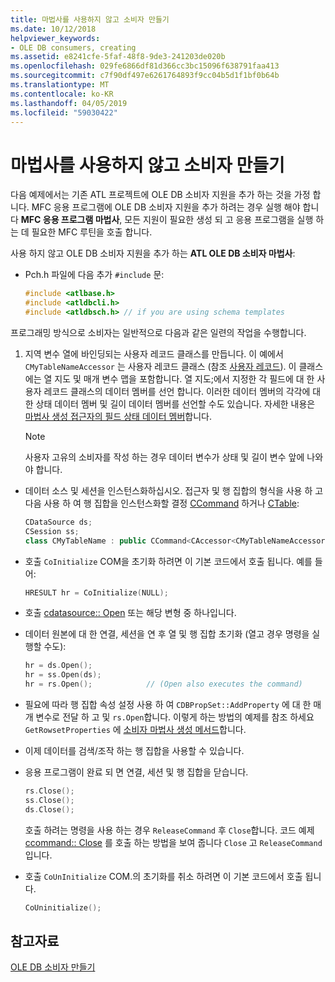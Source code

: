 ```yaml
---
title: 마법사를 사용하지 않고 소비자 만들기
ms.date: 10/12/2018
helpviewer_keywords:
- OLE DB consumers, creating
ms.assetid: e8241cfe-5faf-48f8-9de3-241203de020b
ms.openlocfilehash: 029fe6866df81d366cc3bc15096f638791faa413
ms.sourcegitcommit: c7f90df497e6261764893f9cc04b5d1f1bf0b64b
ms.translationtype: MT
ms.contentlocale: ko-KR
ms.lasthandoff: 04/05/2019
ms.locfileid: "59030422"
---
```

# <a name="creating-a-consumer-without-using-a-wizard"></a>마법사를 사용하지 않고 소비자 만들기

다음 예제에서는 기존 ATL 프로젝트에 OLE DB 소비자 지원을 추가 하는 것을 가정 합니다. MFC 응용 프로그램에 OLE DB 소비자 지원을 추가 하려는 경우 실행 해야 합니다 **MFC 응용 프로그램 마법사**, 모든 지원이 필요한 생성 되 고 응용 프로그램을 실행 하는 데 필요한 MFC 루틴을 호출 합니다.

사용 하지 않고 OLE DB 소비자 지원을 추가 하는 **ATL OLE DB 소비자 마법사**:

- Pch.h 파일에 다음 추가 `#include` 문:

    ```cpp
    #include <atlbase.h>
    #include <atldbcli.h>
    #include <atldbsch.h> // if you are using schema templates
    ```

프로그래밍 방식으로 소비자는 일반적으로 다음과 같은 일련의 작업을 수행합니다.

1. 지역 변수 열에 바인딩되는 사용자 레코드 클래스를 만듭니다. 이 예에서 `CMyTableNameAccessor` 는 사용자 레코드 클래스 (참조 [사용자 레코드](../../data/oledb/user-records.md)). 이 클래스에는 열 지도 및 매개 변수 맵을 포함합니다. 열 지도;에서 지정한 각 필드에 대 한 사용자 레코드 클래스의 데이터 멤버를 선언 합니다. 이러한 데이터 멤버의 각각에 대 한 상태 데이터 멤버 및 길이 데이터 멤버를 선언할 수도 있습니다. 자세한 내용은 [마법사 생성 접근자의 필드 상태 데이터 멤버](../../data/oledb/field-status-data-members-in-wizard-generated-accessors.md)합니다.

    > [!NOTE]
    > 사용자 고유의 소비자를 작성 하는 경우 데이터 변수가 상태 및 길이 변수 앞에 나와야 합니다.

- 데이터 소스 및 세션을 인스턴스화하십시오. 접근자 및 행 집합의 형식을 사용 하 고 다음 사용 하 여 행 집합을 인스턴스화할 결정 [CCommand](../../data/oledb/ccommand-class.md) 하거나 [CTable](../../data/oledb/ctable-class.md):

    ```cpp
    CDataSource ds;
    CSession ss;
    class CMyTableName : public CCommand<CAccessor<CMyTableNameAccessor>>
    ```

- 호출 `CoInitialize` COM을 초기화 하려면 이 기본 코드에서 호출 됩니다. 예를 들어:

    ```cpp
    HRESULT hr = CoInitialize(NULL);
    ```

- 호출 [cdatasource:: Open](../../data/oledb/cdatasource-open.md) 또는 해당 변형 중 하나입니다.

- 데이터 원본에 대 한 연결, 세션을 연 후 열 및 행 집합 초기화 (열고 경우 명령을 실행할 수도):

    ```cpp
    hr = ds.Open();
    hr = ss.Open(ds);
    hr = rs.Open();            // (Open also executes the command)
    ```

- 필요에 따라 행 집합 속성 설정 사용 하 여 `CDBPropSet::AddProperty` 에 대 한 매개 변수로 전달 하 고 및 `rs.Open`합니다. 이렇게 하는 방법의 예제를 참조 하세요 `GetRowsetProperties` 에 [소비자 마법사 생성 메서드](../../data/oledb/consumer-wizard-generated-methods.md)합니다.

- 이제 데이터를 검색/조작 하는 행 집합을 사용할 수 있습니다.

- 응용 프로그램이 완료 되 면 연결, 세션 및 행 집합을 닫습니다.

    ```cpp
    rs.Close();
    ss.Close();
    ds.Close();
    ```

   호출 하려는 명령을 사용 하는 경우 `ReleaseCommand` 후 `Close`합니다. 코드 예제 [ccommand:: Close](../../data/oledb/ccommand-close.md) 를 호출 하는 방법을 보여 줍니다 `Close` 고 `ReleaseCommand`입니다.

- 호출 `CoUnInitialize` COM.의 초기화를 취소 하려면 이 기본 코드에서 호출 됩니다.

    ```cpp
    CoUninitialize();
    ```

## <a name="see-also"></a>참고자료

[OLE DB 소비자 만들기](../../data/oledb/creating-an-ole-db-consumer.md)
